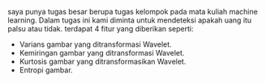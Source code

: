 saya punya tugas besar berupa tugas kelompok pada mata kuliah machine learning. Dalam tugas ini kami diminta untuk mendeteksi apakah uang itu palsu atau tidak.
terdapat 4 fitur yang diberikan seperti:
- Varians gambar yang ditransformasi Wavelet.
- Kemiringan gambar yang ditransformasi Wavelet.
- Kurtosis gambar yang ditransformasikan Wavelet.
- Entropi gambar. 
